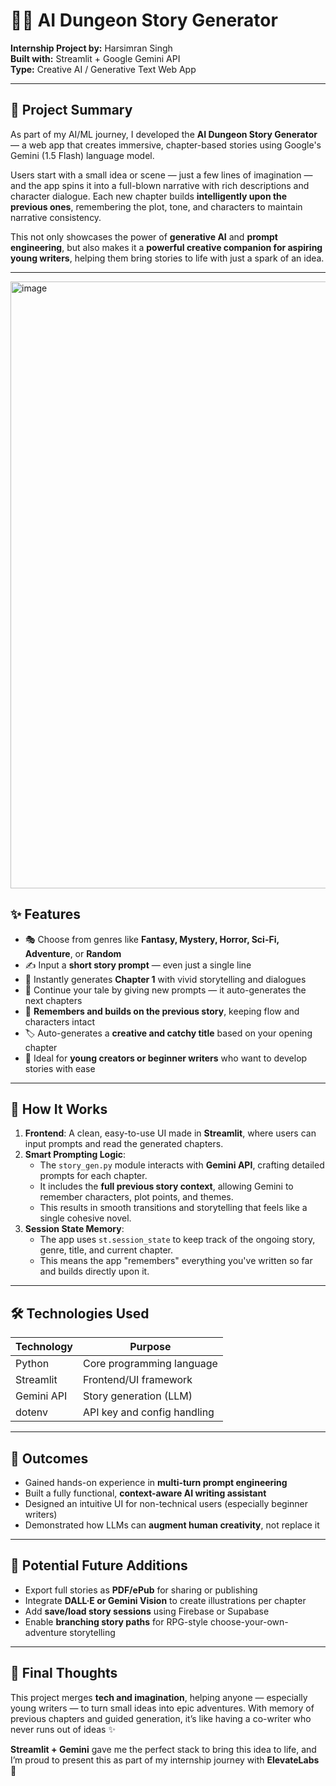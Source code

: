 # 🧙‍♂️ AI Dungeon Story Generator

**Internship Project by:** Harsimran Singh  
**Built with:** Streamlit + Google Gemini API  
**Type:** Creative AI / Generative Text Web App  

---

## 🧾 Project Summary

As part of my AI/ML journey, I developed the **AI Dungeon Story Generator** — a web app that creates immersive, chapter-based stories using Google's Gemini (1.5 Flash) language model.

Users start with a small idea or scene — just a few lines of imagination — and the app spins it into a full-blown narrative with rich descriptions and character dialogue. Each new chapter builds **intelligently upon the previous ones**, remembering the plot, tone, and characters to maintain narrative consistency. 

This not only showcases the power of **generative AI** and **prompt engineering**, but also makes it a **powerful creative companion for aspiring young writers**, helping them bring stories to life with just a spark of an idea.

---
<img width="1856" height="971" alt="image" src="https://github.com/user-attachments/assets/fb552381-47d5-41b8-bd42-9b8b2fa6cd11" />


## ✨ Features

- 🎭 Choose from genres like **Fantasy, Mystery, Horror, Sci-Fi, Adventure**, or **Random**
- ✍️ Input a **short story prompt** — even just a single line
- 📖 Instantly generates **Chapter 1** with vivid storytelling and dialogues
- 🔁 Continue your tale by giving new prompts — it auto-generates the next chapters
- 🧠 **Remembers and builds on the previous story**, keeping flow and characters intact
- 🏷️ Auto-generates a **creative and catchy title** based on your opening chapter
- 🚀 Ideal for **young creators or beginner writers** who want to develop stories with ease

---

## 🧠 How It Works

1. **Frontend**: A clean, easy-to-use UI made in **Streamlit**, where users can input prompts and read the generated chapters.
2. **Smart Prompting Logic**:  
   - The `story_gen.py` module interacts with **Gemini API**, crafting detailed prompts for each chapter.
   - It includes the **full previous story context**, allowing Gemini to remember characters, plot points, and themes.
   - This results in smooth transitions and storytelling that feels like a single cohesive novel.
3. **Session State Memory**:  
   - The app uses `st.session_state` to keep track of the ongoing story, genre, title, and current chapter.
   - This means the app "remembers" everything you've written so far and builds directly upon it.

---

## 🛠️ Technologies Used

| Technology      | Purpose                        |
|----------------|--------------------------------|
| Python          | Core programming language      |
| Streamlit       | Frontend/UI framework          |
| Gemini API      | Story generation (LLM)         |
| dotenv          | API key and config handling    |

---

## 🎯 Outcomes

- Gained hands-on experience in **multi-turn prompt engineering**
- Built a fully functional, **context-aware AI writing assistant**
- Designed an intuitive UI for non-technical users (especially beginner writers)
- Demonstrated how LLMs can **augment human creativity**, not replace it

---

## 🌱 Potential Future Additions

- Export full stories as **PDF/ePub** for sharing or publishing
- Integrate **DALL·E or Gemini Vision** to create illustrations per chapter
- Add **save/load story sessions** using Firebase or Supabase
- Enable **branching story paths** for RPG-style choose-your-own-adventure storytelling

---

## 🏁 Final Thoughts

This project merges **tech and imagination**, helping anyone — especially young writers — to turn small ideas into epic adventures. With memory of previous chapters and guided generation, it’s like having a co-writer who never runs out of ideas ✨

**Streamlit + Gemini** gave me the perfect stack to bring this idea to life, and I’m proud to present this as part of my internship journey with **ElevateLabs** 🚀
